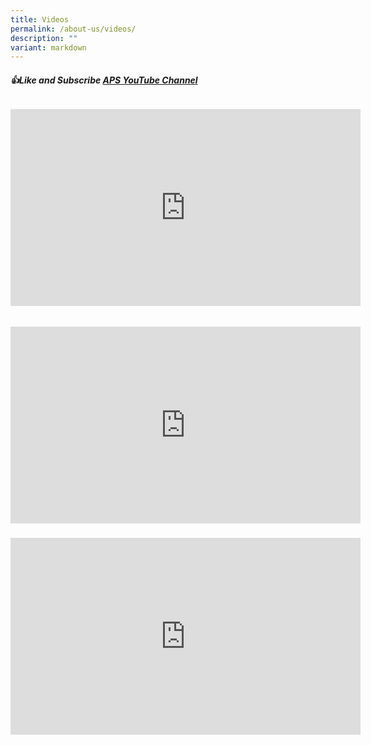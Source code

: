 ```yaml
---
title: Videos
permalink: /about-us/videos/
description: ""
variant: markdown
---
```

##### 👍Like and Subscribe [APS YouTube Channel ](https://www.youtube.com/channel/UCELGcRS7xPL_wnSdZqr2Hcg)

###### 
<iframe allowfullscreen="" allow="accelerometer; autoplay; clipboard-write; encrypted-media; gyroscope; picture-in-picture; web-share" frameborder="0" title="YouTube video player" src="https://www.youtube.com/embed/STCM6KFYrwI?si=Z_RrKJ0hzzA4HRe6" height="315" width="560"></iframe>

######
<iframe allowfullscreen="" allow="accelerometer; autoplay; clipboard-write; encrypted-media; gyroscope; picture-in-picture; web-share" frameborder="0" title="YouTube video player" src="https://www.youtube.com/embed/videoseries?list=PLzyzUNYhGjzVo6hZkoyPp5nDdfivCVlta" height="315" width="560"></iframe>

##### 
<iframe width="560" height="315" src="https://www.youtube.com/embed/Dbu3egnwCEM?list=PLzyzUNYhGjzU3p0nDHeRcPouqllRooBvV" title="CNA | Don't Call Us Beaten | E04: Teen Spirit" frameborder="0" allow="accelerometer; autoplay; clipboard-write; encrypted-media; gyroscope; picture-in-picture" allowfullscreen=""></iframe>



